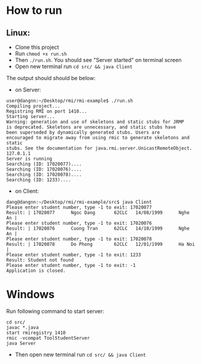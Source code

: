 # How to run
## Linux:
- Clone this project
- Run ```chmod +x run.sh```
- Then ```./run.sh```. You should see "Server started" on terminal screen
- Open new terminal run ```cd src/ && java Client```

The output should should be below:
+ on Server:
```
user@dangnn:~/Desktop/rmi/rmi-example$ ./run.sh 
Compiling project...
Registring RMI on port 1410...
Starting server...
Warning: generation and use of skeletons and static stubs for JRMP
is deprecated. Skeletons are unnecessary, and static stubs have
been superseded by dynamically generated stubs. Users are
encouraged to migrate away from using rmic to generate skeletons and static
stubs. See the documentation for java.rmi.server.UnicastRemoteObject.
127.0.1.1
Server is running
Searching (ID: 17020077)....
Searching (ID: 17020076)....
Searching (ID: 17020078)....
Searching (ID: 1233)....
```
+ on Client:
```
dang@dangnn:~/Desktop/rmi/rmi-example/src$ java Client 
Please enter student number, type -1 to exit: 17020077
Result: | 17020077      Ngoc Dang       62CLC   14/08/1999      Nghe An |
Please enter student number, type -1 to exit: 17020076
Result: | 17020076      Cuong Tran      62CLC   14/10/1999      Nghe An |
Please enter student number, type -1 to exit: 17020078
Result: | 17020078      Do Phong        62CLC   12/01/1999      Ha Noi |
Please enter student number, type -1 to exit: 1233
Result: Student not found
Please enter student number, type -1 to exit: -1
Application is closed.
```

# Windows

Run following command to start server:
```
cd src/
javac *.java
start rmiregistry 1410
rmic -vcompat ToolStudentServer
java Server
```
- Then open new terminal run ```cd src/ && java Client```